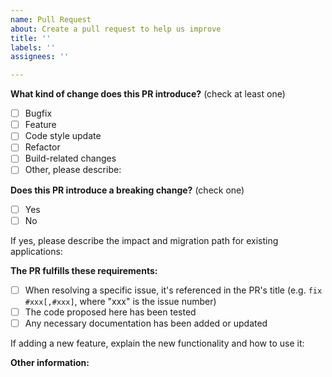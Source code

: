 ```yaml
---
name: Pull Request
about: Create a pull request to help us improve
title: ''
labels: ''
assignees: ''

---
```


**What kind of change does this PR introduce?** (check at least one)

- [ ] Bugfix
- [ ] Feature
- [ ] Code style update
- [ ] Refactor
- [ ] Build-related changes
- [ ] Other, please describe:

**Does this PR introduce a breaking change?** (check one)

- [ ] Yes
- [ ] No

If yes, please describe the impact and migration path for existing applications:

**The PR fulfills these requirements:**

- [ ] When resolving a specific issue, it's referenced in the PR's title (e.g. `fix #xxx[,#xxx]`, where "xxx" is the issue number)
- [ ] The code proposed here has been tested
- [ ] Any necessary documentation has been added or updated

If adding a new feature, explain the new functionality and how to use it:

**Other information:**
